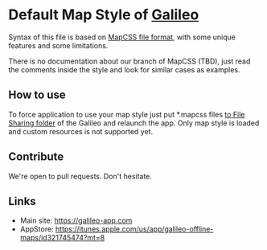 # Default Map Style of [Galileo](https://galileo-app.com)

Syntax of this file is based on [MapCSS file format](http://mapcss.org), with some unique features and some limitations.

There is no documentation about our branch of MapCSS (TBD), just read the comments inside the style and look for similar cases as examples.

## How to use

To force application to use your map style just put *.mapcss files [to File Sharing folder](https://support.apple.com/en-us/HT201301) of the Galileo and relaunch the app. Only map style is loaded and custom resources is not supported yet.

## Contribute

We're open to pull requests. Don't hesitate.

## Links

* Main site: https://galileo-app.com
* AppStore: https://itunes.apple.com/us/app/galileo-offline-maps/id321745474?mt=8
